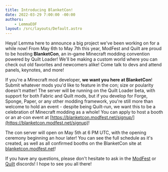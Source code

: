 ```yaml
---
title: Introducing BlanketCon!
date: 2022-03-29 7:00:00 -00:00
authors:
    - LemmaEOF
layout: /src/layouts/Default.astro
---
```


Heya! Lemma here to announce a big project we've been working on for a while now! From May 6th to May 7th this year, ModFest and Quilt are proud to be hosting **BlanketCon**, an in-game Minecraft modding convention powered by Quilt Loader! We'll be making a custom world where you can check out old favorites and newcomers alike! Come talk to devs and attend panels, keynotes, and more!

<!-- MORE -->

If you're a Minecraft mod developer, **we want you here at BlanketCon**! Submit whatever mods you'd like to feature in the con; size or poularity doesn't matter! The server will be running on the Quilt Loader beta, with support for both Fabric and Quilt mods, but if you develop for Forge, Sponge, Paper, or any other modding framework, you're still more than welcome to hold an event - despite being Quilt-run, we want this to be a celebration of Minecraft modding as a whole! You can apply to host a booth or an at-con event at [https://blanketcon.modfest.net/signup/](https://blanketcon.modfest.net/signup)!

The con server will open on May 5th at 6 PM UTC, with the opening ceremony beginning an hour later! You can see the full schedule as it's created, as well as all confirmed booths on the BlanketCon site at [blanketcon.modfest.net](https://blanketcon.modfest.net)!

If you have any questions, please don't hesitate to ask in the [ModFest](https://discord.gg/gn543Ee) or [Quilt](https://discord.quiltmc.org) discords! I hope to see you all there!